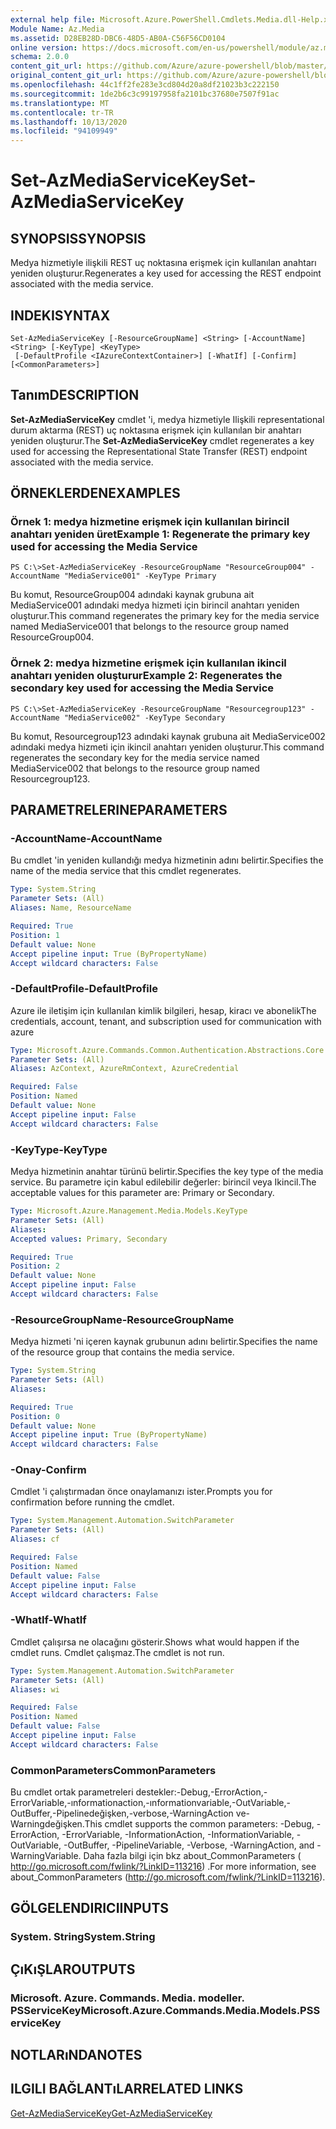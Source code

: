 ```yaml
---
external help file: Microsoft.Azure.PowerShell.Cmdlets.Media.dll-Help.xml
Module Name: Az.Media
ms.assetid: D28EB28D-DBC6-48D5-AB0A-C56F56CD0104
online version: https://docs.microsoft.com/en-us/powershell/module/az.media/set-azmediaservicekey
schema: 2.0.0
content_git_url: https://github.com/Azure/azure-powershell/blob/master/src/Media/Media/help/Set-AzMediaServiceKey.md
original_content_git_url: https://github.com/Azure/azure-powershell/blob/master/src/Media/Media/help/Set-AzMediaServiceKey.md
ms.openlocfilehash: 44c1ff2fe283e3cd804d20a8df21023b3c222150
ms.sourcegitcommit: 1de2b6c3c99197958fa2101bc37680e7507f91ac
ms.translationtype: MT
ms.contentlocale: tr-TR
ms.lasthandoff: 10/13/2020
ms.locfileid: "94109949"
---
```

# <span data-ttu-id="9713e-101">Set-AzMediaServiceKey</span><span class="sxs-lookup"><span data-stu-id="9713e-101">Set-AzMediaServiceKey</span></span>

## <span data-ttu-id="9713e-102">SYNOPSIS</span><span class="sxs-lookup"><span data-stu-id="9713e-102">SYNOPSIS</span></span>
<span data-ttu-id="9713e-103">Medya hizmetiyle ilişkili REST uç noktasına erişmek için kullanılan anahtarı yeniden oluşturur.</span><span class="sxs-lookup"><span data-stu-id="9713e-103">Regenerates a key used for accessing the REST endpoint associated with the media service.</span></span>

## <span data-ttu-id="9713e-104">INDEKI</span><span class="sxs-lookup"><span data-stu-id="9713e-104">SYNTAX</span></span>

```
Set-AzMediaServiceKey [-ResourceGroupName] <String> [-AccountName] <String> [-KeyType] <KeyType>
 [-DefaultProfile <IAzureContextContainer>] [-WhatIf] [-Confirm] [<CommonParameters>]
```

## <span data-ttu-id="9713e-105">Tanım</span><span class="sxs-lookup"><span data-stu-id="9713e-105">DESCRIPTION</span></span>
<span data-ttu-id="9713e-106">**Set-AzMediaServiceKey** cmdlet 'i, medya hizmetiyle Ilişkili representational durum aktarma (REST) uç noktasına erişmek için kullanılan bir anahtarı yeniden oluşturur.</span><span class="sxs-lookup"><span data-stu-id="9713e-106">The **Set-AzMediaServiceKey** cmdlet regenerates a key used for accessing the Representational State Transfer (REST) endpoint associated with the media service.</span></span>

## <span data-ttu-id="9713e-107">ÖRNEKLERDEN</span><span class="sxs-lookup"><span data-stu-id="9713e-107">EXAMPLES</span></span>

### <span data-ttu-id="9713e-108">Örnek 1: medya hizmetine erişmek için kullanılan birincil anahtarı yeniden üret</span><span class="sxs-lookup"><span data-stu-id="9713e-108">Example 1: Regenerate the primary key used for accessing the Media Service</span></span>
```
PS C:\>Set-AzMediaServiceKey -ResourceGroupName "ResourceGroup004" -AccountName "MediaService001" -KeyType Primary
```

<span data-ttu-id="9713e-109">Bu komut, ResourceGroup004 adındaki kaynak grubuna ait MediaService001 adındaki medya hizmeti için birincil anahtarı yeniden oluşturur.</span><span class="sxs-lookup"><span data-stu-id="9713e-109">This command regenerates the primary key for the media service named MediaService001 that belongs to the resource group named ResourceGroup004.</span></span>

### <span data-ttu-id="9713e-110">Örnek 2: medya hizmetine erişmek için kullanılan ikincil anahtarı yeniden oluşturur</span><span class="sxs-lookup"><span data-stu-id="9713e-110">Example 2: Regenerates the secondary key used for accessing the Media Service</span></span>
```
PS C:\>Set-AzMediaServiceKey -ResourceGroupName "Resourcegroup123" -AccountName "MediaService002" -KeyType Secondary
```

<span data-ttu-id="9713e-111">Bu komut, Resourcegroup123 adındaki kaynak grubuna ait MediaService002 adındaki medya hizmeti için ikincil anahtarı yeniden oluşturur.</span><span class="sxs-lookup"><span data-stu-id="9713e-111">This command regenerates the secondary key for the media service named MediaService002 that belongs to the resource group named Resourcegroup123.</span></span>

## <span data-ttu-id="9713e-112">PARAMETRELERINE</span><span class="sxs-lookup"><span data-stu-id="9713e-112">PARAMETERS</span></span>

### <span data-ttu-id="9713e-113">-AccountName</span><span class="sxs-lookup"><span data-stu-id="9713e-113">-AccountName</span></span>
<span data-ttu-id="9713e-114">Bu cmdlet 'in yeniden kullandığı medya hizmetinin adını belirtir.</span><span class="sxs-lookup"><span data-stu-id="9713e-114">Specifies the name of the media service that this cmdlet regenerates.</span></span>

```yaml
Type: System.String
Parameter Sets: (All)
Aliases: Name, ResourceName

Required: True
Position: 1
Default value: None
Accept pipeline input: True (ByPropertyName)
Accept wildcard characters: False
```

### <span data-ttu-id="9713e-115">-DefaultProfile</span><span class="sxs-lookup"><span data-stu-id="9713e-115">-DefaultProfile</span></span>
<span data-ttu-id="9713e-116">Azure ile iletişim için kullanılan kimlik bilgileri, hesap, kiracı ve abonelik</span><span class="sxs-lookup"><span data-stu-id="9713e-116">The credentials, account, tenant, and subscription used for communication with azure</span></span>

```yaml
Type: Microsoft.Azure.Commands.Common.Authentication.Abstractions.Core.IAzureContextContainer
Parameter Sets: (All)
Aliases: AzContext, AzureRmContext, AzureCredential

Required: False
Position: Named
Default value: None
Accept pipeline input: False
Accept wildcard characters: False
```

### <span data-ttu-id="9713e-117">-KeyType</span><span class="sxs-lookup"><span data-stu-id="9713e-117">-KeyType</span></span>
<span data-ttu-id="9713e-118">Medya hizmetinin anahtar türünü belirtir.</span><span class="sxs-lookup"><span data-stu-id="9713e-118">Specifies the key type of the media service.</span></span>
<span data-ttu-id="9713e-119">Bu parametre için kabul edilebilir değerler: birincil veya Ikincil.</span><span class="sxs-lookup"><span data-stu-id="9713e-119">The acceptable values for this parameter are: Primary or Secondary.</span></span>

```yaml
Type: Microsoft.Azure.Management.Media.Models.KeyType
Parameter Sets: (All)
Aliases:
Accepted values: Primary, Secondary

Required: True
Position: 2
Default value: None
Accept pipeline input: False
Accept wildcard characters: False
```

### <span data-ttu-id="9713e-120">-ResourceGroupName</span><span class="sxs-lookup"><span data-stu-id="9713e-120">-ResourceGroupName</span></span>
<span data-ttu-id="9713e-121">Medya hizmeti 'ni içeren kaynak grubunun adını belirtir.</span><span class="sxs-lookup"><span data-stu-id="9713e-121">Specifies the name of the resource group that contains the media service.</span></span>

```yaml
Type: System.String
Parameter Sets: (All)
Aliases:

Required: True
Position: 0
Default value: None
Accept pipeline input: True (ByPropertyName)
Accept wildcard characters: False
```

### <span data-ttu-id="9713e-122">-Onay</span><span class="sxs-lookup"><span data-stu-id="9713e-122">-Confirm</span></span>
<span data-ttu-id="9713e-123">Cmdlet 'i çalıştırmadan önce onaylamanızı ister.</span><span class="sxs-lookup"><span data-stu-id="9713e-123">Prompts you for confirmation before running the cmdlet.</span></span>

```yaml
Type: System.Management.Automation.SwitchParameter
Parameter Sets: (All)
Aliases: cf

Required: False
Position: Named
Default value: False
Accept pipeline input: False
Accept wildcard characters: False
```

### <span data-ttu-id="9713e-124">-WhatIf</span><span class="sxs-lookup"><span data-stu-id="9713e-124">-WhatIf</span></span>
<span data-ttu-id="9713e-125">Cmdlet çalışırsa ne olacağını gösterir.</span><span class="sxs-lookup"><span data-stu-id="9713e-125">Shows what would happen if the cmdlet runs.</span></span>
<span data-ttu-id="9713e-126">Cmdlet çalışmaz.</span><span class="sxs-lookup"><span data-stu-id="9713e-126">The cmdlet is not run.</span></span>

```yaml
Type: System.Management.Automation.SwitchParameter
Parameter Sets: (All)
Aliases: wi

Required: False
Position: Named
Default value: False
Accept pipeline input: False
Accept wildcard characters: False
```

### <span data-ttu-id="9713e-127">CommonParameters</span><span class="sxs-lookup"><span data-stu-id="9713e-127">CommonParameters</span></span>
<span data-ttu-id="9713e-128">Bu cmdlet ortak parametreleri destekler:-Debug,-ErrorAction,-ErrorVariable,-ınformationaction,-ınformationvariable,-OutVariable,-OutBuffer,-Pipelinedeğişken,-verbose,-WarningAction ve-Warningdeğişken.</span><span class="sxs-lookup"><span data-stu-id="9713e-128">This cmdlet supports the common parameters: -Debug, -ErrorAction, -ErrorVariable, -InformationAction, -InformationVariable, -OutVariable, -OutBuffer, -PipelineVariable, -Verbose, -WarningAction, and -WarningVariable.</span></span> <span data-ttu-id="9713e-129">Daha fazla bilgi için bkz about_CommonParameters ( http://go.microsoft.com/fwlink/?LinkID=113216) .</span><span class="sxs-lookup"><span data-stu-id="9713e-129">For more information, see about_CommonParameters (http://go.microsoft.com/fwlink/?LinkID=113216).</span></span>

## <span data-ttu-id="9713e-130">GÖLGELENDIRICI</span><span class="sxs-lookup"><span data-stu-id="9713e-130">INPUTS</span></span>

### <span data-ttu-id="9713e-131">System. String</span><span class="sxs-lookup"><span data-stu-id="9713e-131">System.String</span></span>

## <span data-ttu-id="9713e-132">ÇıKıŞLAR</span><span class="sxs-lookup"><span data-stu-id="9713e-132">OUTPUTS</span></span>

### <span data-ttu-id="9713e-133">Microsoft. Azure. Commands. Media. modeller. PSServiceKey</span><span class="sxs-lookup"><span data-stu-id="9713e-133">Microsoft.Azure.Commands.Media.Models.PSServiceKey</span></span>

## <span data-ttu-id="9713e-134">NOTLARıNDA</span><span class="sxs-lookup"><span data-stu-id="9713e-134">NOTES</span></span>

## <span data-ttu-id="9713e-135">ILGILI BAĞLANTıLAR</span><span class="sxs-lookup"><span data-stu-id="9713e-135">RELATED LINKS</span></span>

[<span data-ttu-id="9713e-136">Get-AzMediaServiceKey</span><span class="sxs-lookup"><span data-stu-id="9713e-136">Get-AzMediaServiceKey</span></span>](./Get-AzMediaServiceKey.md)


